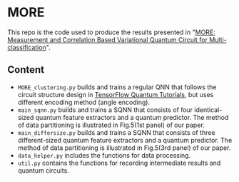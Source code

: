 # MORE
This repo is the code used to produce the results presented in "[MORE: Measurement and Correlation Based
Variational Quantum Circuit for Multi-classification]([https://arxiv.org/pdf/2208.07719.pdf](https://arxiv.org/pdf/2307.11875.pdf)https://arxiv.org/pdf/2307.11875.pdf)".

## Content
- `MORE_clustering.py` builds and trains a regular QNN that follows the circuit structure design in [TensorFlow Quantum Tutorials](https://www.tensorflow.org/quantum/tutorials/mnist#14_encode_the_data_as_quantum_circuits), but uses different encoding method (angle encoding).
- `main_sqnn.py` builds and trains a SQNN that consists of four identical-sized quantum feature extractors and a quantum predictor. The method of data partitioning is illustrated in Fig.5(1st panel) of our paper.
- `main_differsize.py` builds and trains a SQNN that consists of three different-sized quantum feature extractors and a quantum predictor. The method of data partitioning is illustrated in Fig.5(3rd panel) of our paper.
- `data_helper.py` includes the functions for data processing.
- `util.py` contains the functions for recording intermediate results and quantum circuits.

